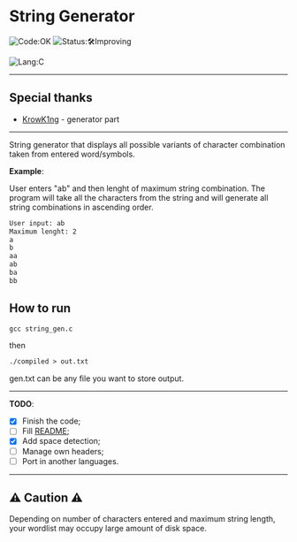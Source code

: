 # String Generator

![Code:OK](https://img.shields.io/badge/Code-OK-yellow?style=flat-square)
![Status:🛠Improving](https://img.shields.io/badge/Status-🛠Improving-blue?style=flat-square)

![Lang:C](https://img.shields.io/badge/Lang-C-blue?style=flat-square)

---

## Special thanks

- [KrowK1ng](https://github.com/KrowK1ng) - generator part

---

String generator that displays all possible variants of character combination taken from entered word/symbols.

**Example**:

User enters "ab" and then lenght of maximum string combination. The program will take all the characters from the string and will generate all string combinations in ascending order.

```txt
User input: ab
Maximum lenght: 2
a
b
aa
ab
ba
bb
```

## How to run

```txt
gcc string_gen.c
```

then

```txt
./compiled > out.txt
```

gen.txt can be any file you want to store output.

---

**TODO**:

- [x] Finish the code;
- [ ] Fill [README](./README.md);
- [x] Add space detection;
- [ ] Manage own headers;
- [ ] Port in another languages.

---

## **⚠ Caution ⚠**

Depending on number of characters entered and maximum string length, your wordlist may occupy large amount of disk space.
